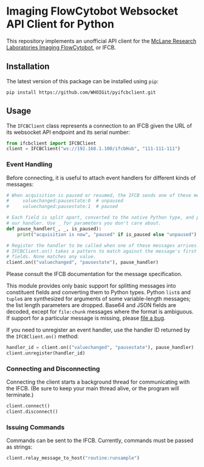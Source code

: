 # Imaging FlowCytobot Websocket API Client for Python

This repository implements an unofficial API client for the [McLane Research Laboratories Imaging FlowCytobot][ifcb], or IFCB.

[ifcb]: https://mclanelabs.com/imaging-flowcytobot/


## Installation

The latest version of this package can be installed using `pip`:

    pip install https://github.com/WHOIGit/pyifcbclient.git


## Usage

The `IFCBClient` class represents a connection to an IFCB given the URL of its websocket API endpoint and its serial number:

```python
from ifcbclient import IFCBClient
client = IFCBClient("ws://192.168.1.100/ifcbHub", "111-111-111")
```

### Event Handling

Before connecting, it is useful to attach event handlers for different kinds of messages:

```python
# When acquisition is paused or resumed, the IFCB sends one of these messages:
#     valuechanged:pausestate:0  # unpaused
#     valuechanged:pausestate:1  # paused

# Each field is split apart, converted to the native Python type, and passed to
# our handler. Use _ for parameters you don't care about.
def pause_handler(_, _, is_paused):
    print("acquisition is now", "paused" if is_paused else "unpaused")

# Register the handler to be called when one of these messages arrives.
# IFCBClient.on() takes a pattern to match against the message's first few
# fields. None matches any value.
client.on(("valuechanged", "pausestate"), pause_handler)
```

Please consult the IFCB documentation for the message specification.

This module provides only basic support for splitting messages into constituent fields and converting them to Python types. Python `list`s and `tuple`s are synthesized for arguments of some variable-length messages; the list length parameters are dropped. Base64 and JSON fields are decoded, except for `file:chunk` messages where the format is ambiguous. If support for a particular message is missing, please [file a bug][].

[file a bug]: https://github.com/WHOIGit/pyifcbclient/issues/new

If you need to unregister an event handler, use the handler ID returned by the `IFCBClient.on()` method:

```python
handler_id = client.on(("valuechanged", "pausestate"), pause_handler)
client.unregister(handler_id)
```


### Connecting and Disconnecting

Connecting the client starts a background thread for communicating with the IFCB. (Be sure to keep your main thread alive, or the program will terminate.)

```python
client.connect()
client.disconnect()
```


### Issuing Commands

Commands can be sent to the IFCB. Currently, commands must be passed as strings:

```python
client.relay_message_to_host("routine:runsample")
```

